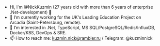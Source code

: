 - Hi, I'm @NickKuzmin (27 years old with more than 6 years of enterprise .Net-development) 👋
- 🔭 I’m currently working for the UK's Leading Education Project on Arcadia (Saint-Petersburg, remote).
- 👀 I’m interested in .Net, TypeScript, MS SQL/PostgreSQL/Redis/InfluxDB, Docker/K8S, DevOps & SRE.
- 📫 How to reach me: kuzmin.nick@rambler.ru / Telegram: @kuzminnick

<!--
**NickKuzmin/NickKuzmin** is a ✨ _special_ ✨ repository because its `README.md` (this file) appears on your GitHub profile.

Here are some ideas to get you started:

- 🔭 I’m currently working on ...
- 🌱 I’m currently learning ...
- 👯 I’m looking to collaborate on ...
- 🤔 I’m looking for help with ...
- 💬 Ask me about ...
- 📫 How to reach me: ...
- 😄 Pronouns: ...
- ⚡ Fun fact: ...
-->

